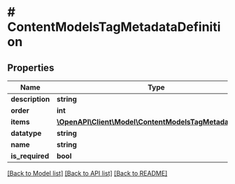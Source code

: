 # # ContentModelsTagMetadataDefinition

## Properties

Name | Type | Description | Notes
------------ | ------------- | ------------- | -------------
**description** | **string** |  | [optional]
**order** | **int** |  | [optional]
**items** | [**\OpenAPI\Client\Model\ContentModelsTagMetadataItem[]**](ContentModelsTagMetadataItem.md) |  | [optional]
**datatype** | **string** |  | [optional]
**name** | **string** |  | [optional]
**is_required** | **bool** |  | [optional]

[[Back to Model list]](../../README.md#models) [[Back to API list]](../../README.md#endpoints) [[Back to README]](../../README.md)
